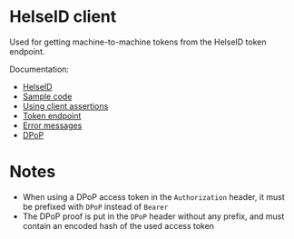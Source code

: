 # HelseID client
Used for getting machine-to-machine tokens from the HelseID token endpoint.

Documentation:
- [HelseID](https://selvbetjening.nhn.no/docs)
- [Sample code](https://github.com/NorskHelsenett/HelseID.Samples)
- [Using client assertions](https://utviklerportal.nhn.no/informasjonstjenester/helseid/bruksmoenstre-og-eksempelkode/bruk-av-helseid/docs/tekniske-mekanismer/bruk_av_client_assertion_enmd)
- [Token endpoint](https://utviklerportal.nhn.no/informasjonstjenester/helseid/bruksmoenstre-og-eksempelkode/bruk-av-helseid/docs/teknisk-referanse/endepunkt/token-endepunktet_enmd)
- [Error messages](https://utviklerportal.nhn.no/informasjonstjenester/helseid/bruksmoenstre-og-eksempelkode/bruk-av-helseid/docs/teknisk-referanse/feilmeldinger_enmd)
- [DPoP](https://utviklerportal.nhn.no/informasjonstjenester/helseid/bruksmoenstre-og-eksempelkode/bruk-av-helseid/docs/dpop/dpop_enmd)

# Notes
- When using a DPoP access token in the `Authorization` header, it must be prefixed with `DPoP` instead of `Bearer`
- The DPoP proof is put in the `DPoP` header without any prefix, and must contain an encoded hash of the used access token
